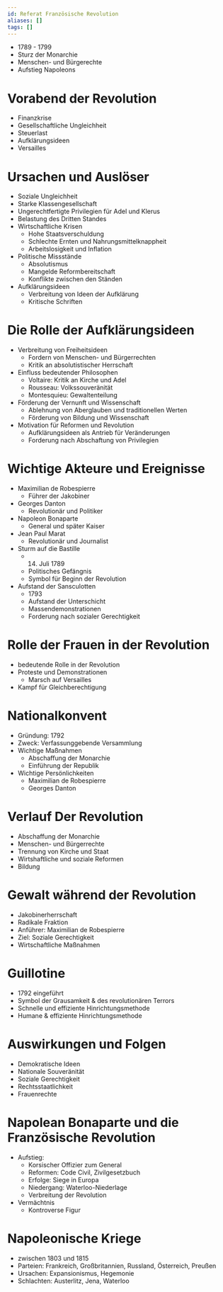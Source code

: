 ```yaml
---
id: Referat Französische Revolution
aliases: []
tags: []
---
```


- 1789 - 1799
- Sturz der Monarchie
- Menschen- und Bürgerechte
- Aufstieg Napoleons

# Vorabend der Revolution

- Finanzkrise
- Gesellschaftliche Ungleichheit
- Steuerlast
- Aufklärungsideen
- Versailles

# Ursachen und Auslöser

- Soziale Ungleichheit
- Starke Klassengesellschaft
- Ungerechtfertigte Privilegien für Adel und Klerus
- Belastung des Dritten Standes
- Wirtschaftliche Krisen
  - Hohe Staatsverschuldung
  - Schlechte Ernten und Nahrungsmittelknappheit
  - Arbeitslosigkeit und Inflation
- Politische Missstände
  - Absolutismus
  - Mangelde Reformbereitschaft
  - Konflikte zwischen den Ständen
- Aufklärungsideen
  - Verbreitung von Ideen der Aufklärung
  - Kritische Schriften

# Die Rolle der Aufklärungsideen

- Verbreitung von Freiheitsideen
  - Fordern von Menschen- und Bürgerrechten
  - Kritik an absolutistischer Herrschaft
- Einfluss bedeutender Philosophen
  - Voltaire: Kritik an Kirche und Adel
  - Rousseau: Volkssouveränität
  - Montesquieu: Gewaltenteilung
- Förderung der Vernunft und Wissenschaft
  - Ablehnung von Aberglauben und traditionellen Werten
  - Förderung von Bildung und Wissenschaft
- Motivation für Reformen und Revolution
  - Aufklärungsideen als Antrieb für Veränderungen
  - Forderung nach Abschaftung von Privilegien

# Wichtige Akteure und Ereignisse

- Maximilian de Robespierre
  - Führer der Jakobiner
- Georges Danton
  - Revolutionär und Politiker
- Napoleon Bonaparte
  - General und später Kaiser
- Jean Paul Marat
  - Revolutionär und Journalist
- Sturm auf die Bastille
  - 14. Juli 1789
  - Politisches Gefängnis
  - Symbol für Beginn der Revolution
- Aufstand der Sansculotten
  - 1793
  - Aufstand der Unterschicht
  - Massendemonstrationen
  - Forderung nach sozialer Gerechtigkeit

# Rolle der Frauen in der Revolution

- bedeutende Rolle in der Revolution
- Proteste und Demonstrationen
  - Marsch auf Versailles
- Kampf für Gleichberechtigung

# Nationalkonvent

- Gründung: 1792
- Zweck: Verfassunggebende Versammlung
- Wichtige Maßnahmen
  - Abschaffung der Monarchie
  - Einführung der Republik
- Wichtige Persönlichkeiten
  - Maximilian de Robespierre
  - Georges Danton

# Verlauf Der Revolution

- Abschaffung der Monarchie
- Menschen- und Bürgerrechte
- Trennung von Kirche und Staat
- Wirtshaftliche und soziale Reformen
- Bildung

# Gewalt während der Revolution

- Jakobinerherrschaft
- Radikale Fraktion
- Anführer: Maximilian de Robespierre
- Ziel: Soziale Gerechtigkeit
- Wirtschaftliche Maßnahmen

# Guillotine

- 1792 eingeführt
- Symbol der Grausamkeit & des revolutionären Terrors
- Schnelle und effiziente Hinrichtungsmethode
- Humane & effiziente Hinrichtungsmethode

# Auswirkungen und Folgen

- Demokratische Ideen
- Nationale Souveränität
- Soziale Gerechtigkeit
- Rechtsstaatlichkeit
- Frauenrechte

# Napolean Bonaparte und die Französische Revolution

- Aufstieg:
  - Korsischer Offizier zum General
  - Reformen: Code Civil, Zivilgesetzbuch
  - Erfolge: Siege in Europa
  - Niedergang: Waterloo-Niederlage
  - Verbreitung der Revolution
- Vermächtnis
  - Kontroverse Figur

# Napoleonische Kriege

- zwischen 1803 und 1815
- Parteien: Frankreich, Großbritannien, Russland, Österreich, Preußen
- Ursachen: Expansionismus, Hegemonie
- Schlachten: Austerlitz, Jena, Waterloo
